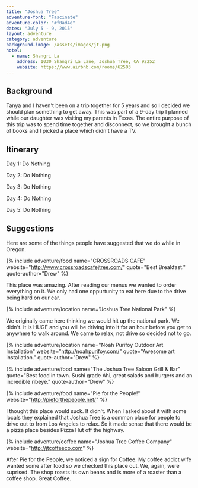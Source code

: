 ```yaml
---
title: "Joshua Tree"
adventure-font: "Fascinate"
adventure-color: "#f0ad4e"
dates: "July 5 - 9, 2015"
layout: adventure
category: adventure
background-image: /assets/images/jt.png
hotel:
  - name: Shangri La
    address: 1030 Shangri La Lane, Joshua Tree, CA 92252
    website: https://www.airbnb.com/rooms/62503
---
```


## Background

Tanya and I haven't been on a trip together for 5 years and so I decided we should plan something to get away. This was part of a 9-day trip I planned while our daughter was visiting my parents in Texas. The entire purpose of this trip was to spend time together and disconnect, so we brought a bunch of books and I picked a place which didn't have a TV.

## Itinerary

Day 1: Do Nothing

Day 2: Do Nothing

Day 3: Do Nothing

Day 4: Do Nothing

Day 5: Do Nothing

##  Suggestions

Here are some of the things people have suggested that we do while in Oregon.

{% include adventure/food name="CROSSROADS CAFE"
                          website="http://www.crossroadscafejtree.com/"
                          quote="Best Breakfast."
                          quote-author="Drew" %}

This place was amazing. After reading our menus we wanted to order everything on it. We only had one oppurtunity to eat here due to the drive being hard on our car.

{% include adventure/location name="Joshua Tree National Park" %}

We originally came here thinking we would hit up the national park. We didn't. It is HUGE and you will be driving into it for an hour before you get to anywhere to walk around. We came to relax, not drive so decided not to go.

{% include adventure/location name="Noah Purifoy Outdoor Art Installation"
                              website="http://noahpurifoy.com/"
                              quote="Awesome art installation."
                              quote-author="Drew" %}

{% include adventure/food name="The Joshua Tree Saloon Grill & Bar"
                          quote="Best food in town. Sushi grade Ahi, great salads and burgers and an incredible ribeye."
                          quote-author="Drew" %}

{% include adventure/food name="Pie for the People!"
                          website="http://pieforthepeople.net/" %}

I thought this place would suck. It didn't. When I asked about it with some locals they explained that Joshua Tree is a common place for people to drive out to from Los Angeles to relax. So it made sense that there would be a pizza place besides Pizza Hut off the highway.

{% include adventure/coffee name="Joshua Tree Coffee Company"
                            website="http://jtcoffeeco.com" %}

After Pie for the People, we noticed a sign for Coffee. My coffee addict wife wanted some after food so we checked this place out. We, again, were suprised. The shop roasts its own beans and is more of a roaster than a coffee shop. Great Coffee.

